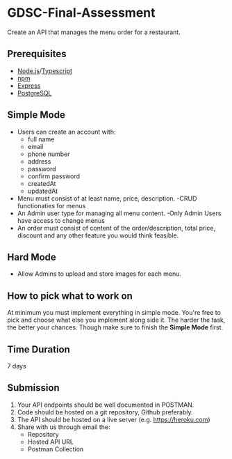 # GDSC-Final-Assessment

Create an API that manages the menu order for a restaurant.

## Prerequisites
- [Node.js](https://nodejs.org/en/)/[Typescript](https://www.typescriptlang.org/)
- [npm](https://www.npmjs.com/)
- [Express](https://expressjs.com/)
- [PostgreSQL](https://www.postgresql.org/)

## Simple Mode
- Users can create an account with:
    - full name
    - email
    - phone number
    - address
    - password
    - confirm password
    - createdAt
    - updatedAt
- Menu must consist of at least name, price, description.
    -CRUD functionaties for menus
- An Admin user type for managing all menu content.
    -Only Admin Users have access to change menus
- An order must consist of content of the order/description, total price, discount and any other feature you would think feasible.
## Hard Mode
- Allow Admins to upload and store images for each menu.

## How to pick what to work on
At minimum you must implement everything in simple mode. You're free to pick and choose what else you
implement along side it. The harder the task, the better your chances. Though make sure to finish the **Simple Mode**
first.

## Time Duration

7 days

## Submission

1. Your API endpoints should be well documented in POSTMAN.
2. Code should be hosted on a git repository, Github preferably.
3. The API should be hosted on a live server (e.g. https://heroku.com)
4. Share with us through email the:
    - Repository
    - Hosted API URL
    - Postman Collection
